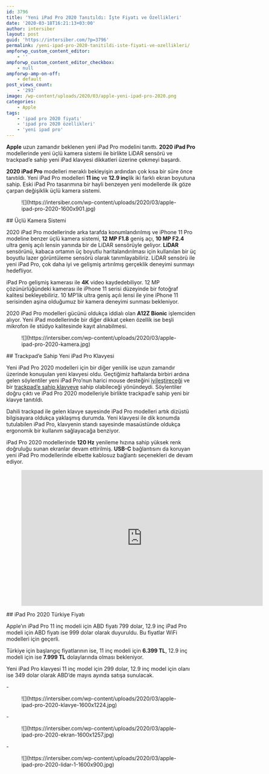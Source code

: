 ```yaml
---
id: 3796
title: 'Yeni iPad Pro 2020 Tanıtıldı: İşte Fiyatı ve Özellikleri'
date: '2020-03-18T16:21:13+03:00'
author: intersiber
layout: post
guid: 'https://intersiber.com/?p=3796'
permalink: /yeni-ipad-pro-2020-tanitildi-iste-fiyati-ve-ozellikleri/
ampforwp_custom_content_editor:
    - ''
ampforwp_custom_content_editor_checkbox:
    - null
ampforwp-amp-on-off:
    - default
post_views_count:
    - '293'
image: /wp-content/uploads/2020/03/apple-yeni-ipad-pro-2020.png
categories:
    - Apple
tags:
    - 'ipad pro 2020 fiyatı'
    - 'ipad pro 2020 özellikleri'
    - 'yeni ipad pro'
---
```


**Apple** uzun zamandır beklenen yeni iPad Pro modelini tanıttı. **2020 iPad Pro** modellerinde yeni üçlü kamera sistemi ile birlikte LiDAR sensörü ve trackpad’e sahip yeni iPad klavyesi dikkatleri üzerine çekmeyi başardı.

**2020 iPad Pro** modelleri meraklı bekleyişin ardından çok kısa bir süre önce tanıtıldı. Yeni iPad Pro modelleri **11 inç** ve **12.9 inç**lik iki farklı ekran boyutuna sahip. Eski iPad Pro tasarımına bir hayli benzeyen yeni modellerde ilk göze çarpan değişiklik üçlü kamera sistemi.

<figure class="wp-block-image size-large">![](https://intersiber.com/wp-content/uploads/2020/03/apple-ipad-pro-2020-1600x901.jpg)</figure>## Üçlü Kamera Sistemi

2020 iPad Pro modellerinde arka tarafda konumlandırılmış ve iPhone 11 Pro modeline benzer üçlü kamera sistemi, **12 MP F1.8** geniş açı, **10 MP F2.4** ultra geniş açılı lensin yanında bir de LiDAR sensörüyle geliyor. **LiDAR** sensörünü, kabaca ortamın üç boyutlu haritalandırılması için kullanılan bir üç boyutlu lazer görüntüleme sensörü olarak tanımlayabiliriz. LiDAR sensörü ile yeni iPad Pro, çok daha iyi ve gelişmiş artırılmış gerçeklik deneyimi sunmayı hedefliyor.

iPad Pro gelişmiş kamerası ile **4K** video kaydedebiliyor. 12 MP çözünürlüğündeki kamerası ile iPhone 11 serisi düzeyinde bir fotoğraf kalitesi bekleyebiliriz. 10 MP’lik ultra geniş açılı lensi ile yine iPhone 11 serisinden aşina olduğumuz bir kamera deneyimi sunması bekleniyor.

2020 iPad Pro modelleri gücünü oldukça iddialı olan **A12Z Bionic** işlemciden alıyor. Yeni iPad modellerinde bir diğer dikkat çeken özellik ise beşli mikrofon ile stüdyo kalitesinde kayıt alınabilmesi.

<figure class="wp-block-image size-full">![](https://intersiber.com/wp-content/uploads/2020/03/apple-ipad-pro-2020-kamera.jpg)</figure>## Trackpad’e Sahip Yeni iPad Pro Klavyesi

Yeni iPad Pro 2020 modelleri için bir diğer yenilik ise uzun zamandır üzerinde konuşulan yeni klavyesi oldu. Geçtiğimiz haftalarda birbiri ardına gelen söylentiler yeni iPad Pro’nun harici mouse desteğini [iyileştireceği](https://intersiber.com/ipados-14-ile-daha-gelismis-fare-destegi-gelebilir/) ve bir [trackpad’e sahip klavyeye](https://intersiber.com/ipad-pro-yeni-klavyesiyle-neler-sunuyor/) sahip olabileceği yönündeydi. Söylentiler doğru çıktı ve iPad Pro 2020 modelleriyle birlikte trackpad’e sahip yeni bir klavye tanıtıldı.

Dahili trackpad ile gelen klavye sayesinde iPad Pro modelleri artık dizüstü bilgisayara oldukça yaklaşmış durumda. Yeni klavyesi ile dik konumda tutulabilen iPad Pro, klavyenin standı sayesinde masaüstünde oldukça ergonomik bir kullanım sağlayacağa benziyor.

iPad Pro 2020 modellerinde **120 Hz** yenileme hızına sahip yüksek renk doğruluğu sunan ekranlar devam ettirilmiş. **USB-C** bağlantısını da koruyan yeni iPad Pro modellerinde elbette kablosuz bağlantı seçenekleri de devam ediyor.

<figure class="wp-block-embed-youtube wp-block-embed is-type-video is-provider-youtube wp-embed-aspect-16-9 wp-has-aspect-ratio"><div class="wp-block-embed__wrapper"><span class="embed-youtube" style="text-align:center; display: block;"><iframe allowfullscreen="true" class="youtube-player" height="360" src="https://www.youtube.com/embed/09_QxCcBEyU?version=3&rel=1&fs=1&autohide=2&showsearch=0&showinfo=1&iv_load_policy=1&wmode=transparent" style="border:0;" width="640"></iframe></span></div></figure>## iPad Pro 2020 Türkiye Fiyatı

Apple’ın iPad Pro 11 inç modeli için ABD fiyatı 799 dolar, 12.9 inç iPad Pro modeli için ABD fiyatı ise 999 dolar olarak duyuruldu. Bu fiyatlar WiFi modelleri için geçerli.

Türkiye için başlangıç fiyatlarının ise, 11 inç modeli için **6.399 TL**, 12.9 inç modeli için ise **7.999 TL** dolaylarında olması bekleniyor.

Yeni iPad Pro klavyesi 11 inç model için 299 dolar, 12.9 inç model için olanı ise 349 dolar olarak ABD’de mayıs ayında satışa sunulacak.

<div class="wp-block-jetpack-slideshow aligncenter" data-effect="slide"><div class="wp-block-jetpack-slideshow_container swiper-container">- <figure>![](https://intersiber.com/wp-content/uploads/2020/03/apple-ipad-pro-2020-klavye-1600x1224.jpg)</figure>
- <figure>![](https://intersiber.com/wp-content/uploads/2020/03/apple-ipad-pro-2020-ekran-1600x1257.jpg)</figure>
- <figure>![](https://intersiber.com/wp-content/uploads/2020/03/apple-ipad-pro-2020-lidar-1-1600x900.jpg)</figure>

<a class="wp-block-jetpack-slideshow_button-prev swiper-button-prev swiper-button-white" role="button"></a><a class="wp-block-jetpack-slideshow_button-next swiper-button-next swiper-button-white" role="button"></a><a aria-label="Pause Slideshow" class="wp-block-jetpack-slideshow_button-pause" role="button"></a><div class="wp-block-jetpack-slideshow_pagination swiper-pagination swiper-pagination-white"></div></div></div>